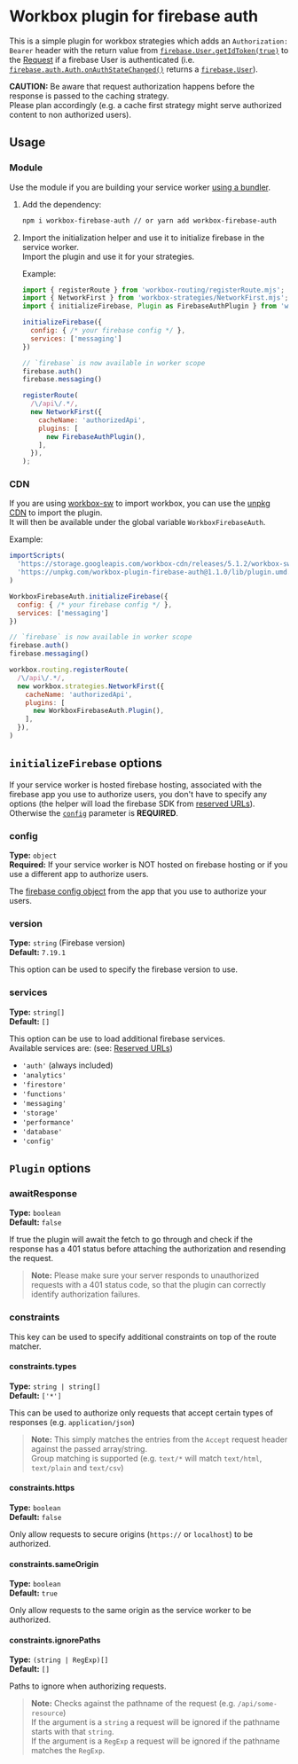 # Workbox plugin for firebase auth

This is a simple plugin for workbox strategies which adds an `Authorization: Bearer` header with the return value from [`firebase.User.getIdToken(true)`](https://firebase.google.com/docs/reference/js/firebase.User#getidtoken) to the [Request](https://developer.mozilla.org/en-US/docs/Web/API/Request) if a firebase User is authenticated (i.e. [`firebase.auth.Auth.onAuthStateChanged()`](https://firebase.google.com/docs/reference/js/firebase.auth.Auth#onauthstatechanged) returns a [`firebase.User`](https://firebase.google.com/docs/reference/js/firebase.User)).

**CAUTION:** Be aware that request authorization happens before the response is passed to the caching strategy.  
Please plan accordingly (e.g. a cache first strategy might serve authorized content to non authorized users).

## Usage

### Module

Use the module if you are building your service worker [using a bundler](https://developers.google.com/web/tools/workbox/guides/using-bundlers).

1. Add the dependency:

   ```sh
   npm i workbox-firebase-auth // or yarn add workbox-firebase-auth
   ```

2. Import the initialization helper and use it to initialize firebase in the service worker.  
   Import the plugin and use it for your strategies.

   Example:

   ```js
   import { registerRoute } from 'workbox-routing/registerRoute.mjs';
   import { NetworkFirst } from 'workbox-strategies/NetworkFirst.mjs';
   import { initializeFirebase, Plugin as FirebaseAuthPlugin } from 'workbox-plugin-firebase-auth';

   initializeFirebase({
     config: { /* your firebase config */ },
     services: ['messaging']
   })

   // `firebase` is now available in worker scope
   firebase.auth()
   firebase.messaging()

   registerRoute(
     /\/api\/.*/,
     new NetworkFirst({
       cacheName: 'authorizedApi',
       plugins: [
         new FirebaseAuthPlugin(),
       ],
     }),
   );
   ```

### CDN

If you are using [workbox-sw](https://developers.google.com/web/tools/workbox/modules/workbox-sw) to import workbox, you can use the [unpkg CDN](https://unpkg.com/) to import the plugin.  
It will then be available under the global variable `WorkboxFirebaseAuth`.

Example:

```js
importScripts(
  'https://storage.googleapis.com/workbox-cdn/releases/5.1.2/workbox-sw.js',
  'https://unpkg.com/workbox-plugin-firebase-auth@1.1.0/lib/plugin.umd.js'
)

WorkboxFirebaseAuth.initializeFirebase({
  config: { /* your firebase config */ },
  services: ['messaging']
})

// `firebase` is now available in worker scope
firebase.auth()
firebase.messaging()

workbox.routing.registerRoute(
  /\/api\/.*/,
  new workbox.strategies.NetworkFirst({
    cacheName: 'authorizedApi',
    plugins: [
      new WorkboxFirebaseAuth.Plugin(),
    ],
  }),
)
```

## `initializeFirebase` options

If your service worker is hosted firebase hosting, associated with the firebase app you use to authorize users, you don't have to specify any options (the helper will load the firebase SDK from [reserved URLs](https://firebase.google.com/docs/hosting/reserved-urls)).  
Otherwise the [`config`](#config) parameter is **REQUIRED**.

### config

**Type:** `object`  
**Required:** If your service worker is NOT hosted on firebase hosting or if you use a different app to authorize users.

The [firebase config object](https://firebase.google.com/docs/web/setup?authuser=0#config-object) from the app that you use to authorize your users.

### version

**Type:** `string` (Firebase version)  
**Default:** `7.19.1`

This option can be used to specify the firebase version to use.

### services

**Type:** `string[]`  
**Default:** `[]`

This option can be use to load additional firebase services.  
Available services are: (see: [Reserved URLs](https://firebase.google.com/docs/hosting/reserved-urls#libraries_hosting-urls))

- `'auth'` (always included)
- `'analytics'`
- `'firestore'`
- `'functions'`
- `'messaging'`
- `'storage'`
- `'performance'`
- `'database'`
- `'config'`

## `Plugin` options

### awaitResponse

**Type:** `boolean`  
**Default:** `false`

If true the plugin will await the fetch to go through and check if the response has a 401 status before attaching the authorization and resending the request.

> **Note:** Please make sure your server responds to unauthorized requests with a 401 status code, so that the plugin can correctly identify authorization failures.

### constraints

This key can be used to specify additional constraints on top of the route matcher.

#### constraints.types

**Type:** `string | string[]`  
**Default:** `['*']`

This can be used to authorize only requests that accept certain types of responses (e.g. `application/json`)

> **Note:** This simply matches the entries from the `Accept` request header against the passed array/string.  
> Group matching is supported (e.g. `text/*` will match `text/html`, `text/plain` and `text/csv`)

#### constraints.https

**Type:** `boolean`  
**Default:** `false`

Only allow requests to secure origins (`https://` or `localhost`) to be authorized.

#### constraints.sameOrigin

**Type:** `boolean`  
**Default:** `true`

Only allow requests to the same origin as the service worker to be authorized.

#### constraints.ignorePaths

**Type:** `(string | RegExp)[]`  
**Default:** `[]`

Paths to ignore when authorizing requests.  

> **Note:** Checks against the pathname of the request (e.g. `/api/some-resource`)  
> If the argument is a `string` a request will be ignored if the pathname starts with that `string`.  
> If the argument is a `RegExp` a request will be ignored if the pathname matches the `RegExp`.
